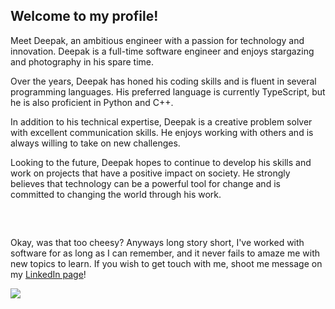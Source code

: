 <h2>Welcome to my profile!</h2>
Meet Deepak, an ambitious engineer with a passion for technology and innovation. Deepak is a full-time software engineer and enjoys stargazing and photography in his spare time. 

Over the years, Deepak has honed his coding skills and is fluent in several programming languages. His preferred language is currently TypeScript, but he is also proficient in Python and C++.

In addition to his technical expertise, Deepak is a creative problem solver with excellent communication skills.
He enjoys working with others and is always willing to take on new challenges.

Looking to the future, Deepak hopes to continue to develop his skills and work on projects that have a positive impact on society.
He strongly believes that technology can be a powerful tool for change and is committed to changing the world through his work.
<h2></h2>
<br/>

Okay, was that too cheesy?
Anyways long story short, I've worked with software for as long as I can remember, and it never fails to amaze me with new topics to learn.
If you wish to get touch with me, shoot me message on my [LinkedIn page](https://www.linkedin.com/in/deepakmardii/)!

![](https://komarev.com/ghpvc/?username=belikedeep&color=green)
